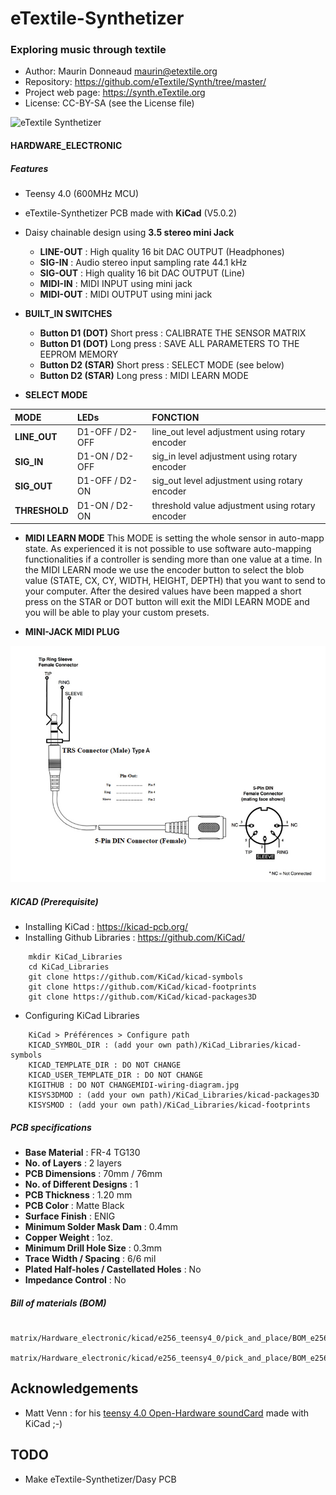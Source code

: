 # eTextile-Synthetizer
### Exploring music through textile

- Author: Maurin Donneaud <maurin@etextile.org>
- Repository: https://github.com/eTextile/Synth/tree/master/
- Project web page: https://synth.eTextile.org
- License: CC-BY-SA (see the License file)

![eTextile Synthetizer](https://live.staticflickr.com/65535/50747231422_db241da26b_c_d.jpg)

#### HARDWARE_ELECTRONIC
##### Features
- Teensy 4.0 (600MHz MCU)
- eTextile-Synthetizer PCB made with **KiCad** (V5.0.2)
- Daisy chainable design using **3.5 stereo mini Jack**
    - **LINE-OUT** : High quality 16 bit DAC OUTPUT (Headphones)
    - **SIG-IN** : Audio stereo input sampling rate 44.1 kHz
    - **SIG-OUT** : High quality 16 bit DAC OUTPUT (Line)
    - **MIDI-IN** : MIDI INPUT using mini jack 
    - **MIDI-OUT** : MIDI OUTPUT using mini jack

- **BUILT_IN SWITCHES**
    - **Button D1 (DOT)** Short press : CALIBRATE THE SENSOR MATRIX
    - **Button D1 (DOT)** Long press : SAVE ALL PARAMETERS TO THE EEPROM MEMORY
    - **Button D2 (STAR)** Short press : SELECT MODE (see below)
    - **Button D2 (STAR)** Long press : MIDI LEARN MODE

- **SELECT MODE**

|      MODE     |       LEDs      |                     FONCTION                    |
| :------------ | :-------------  | :---------------------------------------------- |
| **LINE_OUT**  | D1-OFF / D2-OFF | line_out level adjustment using rotary encoder  |
| **SIG_IN**    | D1-ON  / D2-OFF | sig_in level adjustment using rotary encoder    |
| **SIG_OUT**   | D1-OFF / D2-ON  | sig_out level adjustment using rotary encoder   |
| **THRESHOLD** | D1-ON  / D2-ON  | threshold value adjustment using rotary encoder |

- **MIDI LEARN MODE**
This MODE is setting the whole sensor in auto-mapp state.
As experienced it is not possible to use software auto-mapping functionalities if a controller is sending more than one value at a time. In the MIDI LEARN mode we use the encoder button to select the blob value (STATE, CX, CY, WIDTH, HEIGHT, DEPTH) that you want to send to your computer. After the desired values have been mapped a short press on the STAR or DOT button will exit the MIDI LEARN MODE and you will be able to play your custom presets.

- **MINI-JACK MIDI PLUG**

![Hardware MIDI](../docs/docs/MIDI-wiring-diagram.jpg)

##### KICAD (Prerequisite)
- Installing KiCad : https://kicad-pcb.org/
- Installing Github Libraries : https://github.com/KiCad/
```
    mkdir KiCad_Libraries
    cd KiCad_Libraries
    git clone https://github.com/KiCad/kicad-symbols
    git clone https://github.com/KiCad/kicad-footprints
    git clone https://github.com/KiCad/kicad-packages3D
```
- Configuring KiCad Libraries
```
    KiCad > Préférences > Configure path
    KICAD_SYMBOL_DIR : (add your own path)/KiCad_Libraries/kicad-symbols
    KICAD_TEMPLATE_DIR : DO NOT CHANGE
    KICAD_USER_TEMPLATE_DIR : DO NOT CHANGE
    KIGITHUB : DO NOT CHANGEMIDI-wiring-diagram.jpg
    KISYS3DMOD : (add your own path)/KiCad_Libraries/kicad-packages3D
    KISYSMOD : (add your own path)/KiCad_Libraries/kicad-footprints
```
##### PCB specifications
- **Base Material** : FR-4 TG130
- **No. of Layers** : 2 layers
- **PCB Dimensions** : 70mm / 76mm
- **No. of Different Designs** : 1
- **PCB Thickness** : 1.20 mm
- **PCB Color** : Matte Black
- **Surface Finish** : ENIG
- **Minimum Solder Mask Dam** : 0.4mm
- **Copper Weight** : 1oz.
- **Minimum Drill Hole Size** : 0.3mm
- **Trace Width / Spacing** : 6/6 mil
- **Plated Half-holes / Castellated Holes** : No
- **Impedance Control** : No

##### Bill of materials (BOM)
```
    matrix/Hardware_electronic/kicad/e256_teensy4_0/pick_and_place/BOM_e256_teensy4_0.xls
    matrix/Hardware_electronic/kicad/e256_teensy4_0/pick_and_place/BOM_e256_teensy4_0.cvs
```

## Acknowledgements
-  Matt Venn : for his [teensy 4.0 Open-Hardware soundCard](https://github.com/mattvenn/teensy-audio-fx) made with KiCad ;-)

## TODO
- Make eTextile-Synthetizer/Dasy PCB
